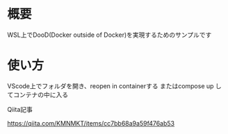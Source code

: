 # 概要
WSL上でDooD(Docker outside of Docker)を実現するためのサンプルです
# 使い方
VScode上でフォルダを開き、reopen in containerする
またはcompose up してコンテナの中に入る

Qiita記事 


https://qiita.com/KMNMKT/items/cc7bb68a9a59f476ab53